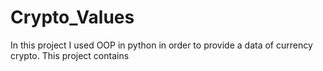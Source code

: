 # Crypto_Values
In this project I used OOP in python in order to provide a data of currency crypto.
This project contains 
